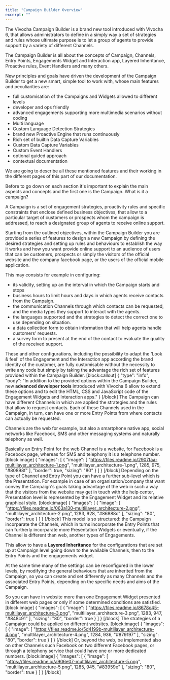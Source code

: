 ```yaml
---
title: "Campaign Builder Overview"
excerpt: ""
---
```

The Vivocha Campaign Builder is a brand new tool introduced with Vivocha 6, that allows administrators to define in a simply way a set of strategies and rules whose ultimate purpose is to let a group of agents to provide support by a variety of different Channels.

The Campaign Builder is all about the concepts of Campaign, Channels, Entry Points, Engagements Widget and Interaction app, Layered Inheritance, Proactive rules, Event Handlers and many others.

New principles and goals have driven the development of the Campaign Builder to get a new smart, simple tool to work with, whose main features and peculiarities are:
- full customisation of the Campaigns and Widgets allowed to different levels
- developer and ops friendly
- advanced engagements supporting more multimedia scenarios without coding
- Multi language
- Custom Language Detection Strategies
- brand new Proactive Engine that runs continuously
- Rich set of builtin Data Capture Variables
- Custom Data Capture Variables
- Custom Event Handlers
- optional guided approach
- contextual documentation

We are going to describe all these mentioned features and their working in the different pages of this part of our documentation.

Before to go down on each section it's important to explain the main aspects and concepts and the first one is the Campaign. What is it a campaign? 

A Campaign is a set of engagement strategies, proactivity rules and specific constraints that enclose defined business objectives, that allow to a particular target of customers or prospects whom the campaign is addressed, to reach a designated group of agents to receive online support.

Starting from the outlined objectives, within the Campaign Builder you are provided a series of features to design a new Campaign by defining the desired strategies and  setting up rules and behaviours to establish the way it works and how you want provide online support to an audience of users that can be customers, prospects or simply the visitors of the official website and the company facebook page, or the users of the official mobile application.

This may consists for example in configuring:
- its validity, setting up an the interval in which the Campaign starts and stops
- business hours to limit hours and days in which agents receive contacts from the Campaign.
- the communication Channels through which contacts can be requested, and the media types they support to interact with the agents.
- the languages supported and the strategies to detect the correct one to use depending on situation.
-  a data collection form to obtain information that will help agents handle customers' requests.
-  a survey form to present at the end of the contact to evaluate the quality of the received support.

These and other configurations, including the possibility to adapt the 'Look & feel' of the Engagement and the Interaction app according the brand identity of the customer, are fully customisable without the necessity to write any code but simply by taking the advantage the rich set of features provided within the Campaign Builder.
[block:callout]
{
  "type": "info",
  "body": "In addition to the provided options within the Campaign Builder, new **advanced developer tools** introduced with Vivocha 6 allow to extend these options and to edit the HTML, CSS and JavaScript code of the Engagement Widgets and Interaction apps."
}
[/block]
The Campaign can have different Channels in which are applied the strategies and the rules that allow to request contacts. Each of these Channels used in the Campaign, in turn, can have one or more Entry Points from where contacts can actually be requested.

Channels are the web for example, but also a smartphone native app, social networks like Facebook, SMS and other messaging systems and naturally telephony as well.

Basically an Entry Point for the web Channel is a website, for Facebook is a Facebook page, whereas for SMS and telephony it is a telephone number.
[block:image]
{
  "images": [
    {
      "image": [
        "https://files.readme.io/2907faa-multlilayer_architecture-1.png",
        "multlilayer_architecture-1.png",
        1285,
        975,
        "#80898f"
      ],
      "border": true,
      "sizing": "80"
    }
  ]
}
[/block]
Depending on the type of Channel and Entry Point you can have a further sub-level which is the Presentation. For example in case of an organisation/company that want convey the Campaign's goals taking advantage of the web in such a way that the visitors from the website may get in touch with the help center, Presentation level is represented by the Engagement Widget and its relative graphical style.
[block:image]
{
  "images": [
    {
      "image": [
        "https://files.readme.io/063a130-multlilayer_architecture-2.png",
        "multlilayer_architecture-2.png",
        1283,
        928,
        "#86888c"
      ],
      "sizing": "80",
      "border": true
    }
  ]
}
[/block]
This model is so structured: the Campaign incorparate the Channels, which in turns incorporate the Entry Points that can furtherly incorparate more Presentation Widgets or eventually, if the Channel is different than web, another types of Engagements.

This allow to have a **Layered Inheritance** for the configurations that are set up at Campaign level going down to the available Channels, then to the Entry Points and the engagements widget.

At the same time many of the settings can be reconfigured in the lower levels, by modifying the general behaviours that are inherited from the Campaign, so you can create and set differently as many Channels and the associated Entry Points, depending on the specific needs and aims of the Campaign.

So you can have in website more than one Engagement Widget presented in different web pages or only if some determined conditions are satisfied.
[block:image]
{
  "images": [
    {
      "image": [
        "https://files.readme.io/8678c45-multlilayer_architecture-3.png",
        "multlilayer_architecture-3.png",
        1283,
        947,
        "#848c91"
      ],
      "sizing": "80",
      "border": true
    }
  ]
}
[/block]
The strategies of a Campaign could be applied on different websites.
[block:image]
{
  "images": [
    {
      "image": [
        "https://files.readme.io/5d4199b-multlilayer_architecture-4.png",
        "multlilayer_architecture-4.png",
        1284,
        936,
        "#879197"
      ],
      "sizing": "80",
      "border": true
    }
  ]
}
[/block]
Or, beyond the web, be implemented also on other Channels such Facebook on two different Facebook pages, or through a telephony service that could have one or more dedicated numbers.
[block:image]
{
  "images": [
    {
      "image": [
        "https://files.readme.io/a906e07-multlilayer_architecture-5.png",
        "multlilayer_architecture-5.png",
        1285,
        945,
        "#83959e"
      ],
      "sizing": "80",
      "border": true
    }
  ]
}
[/block]